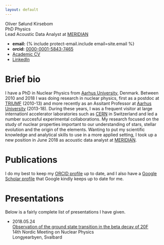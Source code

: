 ```yaml
---
layout: default
---
```


Oliver Sølund Kirsebom<br/>
PhD Physics<br/>
Lead Acoustic Data Analyst at [MERIDIAN](https://meridian.cs.dal.ca/)<br/>
* **email:** {% include protect-email.include email=site.email %}
* **orcid:** [0000-0001-5843-7465](https://orcid.org/0000-0001-5843-7465)
* [Academic CV]()
* [LinkedIn](www.linkedin.com/in/okayphysics)

# [](#header-1) Brief bio

I have a PhD in Nuclear Physics from [Aarhus University](http://phys.au.dk/), Denmark. Between 2010 and 2018 I was doing research in nuclear physics, first as a postdoc at [TRIUMF](https://www.triumf.ca/) (2010-13) and more recently as an Assitant Professor at [Aarhus University](http://phys.au.dk/) (2013-18). During these years, I was a frequent visitor at large internationl accelerator laboratories such as [CERN](https://home.cern/) in Switzerland and led a number succesful experimental collaborations. My research focused on the study of nuclear properties important to our understanding of stars, 
stellar evolution and the origin of the elements. Wanting to put my scientific knowledge and analytical skills to use in a more applied setting, I took up a new position in June 2018 as acoustic data analyst at [MERIDIAN](https://meridian.cs.dal.ca/). 

# [](#header-1) Publications

I do my best to keep my [ORCID profile](https://orcid.org/0000-0001-5843-7465) up to date, and I also have a [Google Scholar profile](https://scholar.google.ca/citations?user=tIazdcoAAAAJ&hl=en) that Google kindly keeps up to date for me.


# [](#header-1) Presentations

Below is a fairly complete list of presentations I have given.
 
* 2018.05.24<br/>
  [Observation of the ground state transition in the beta decay of 20F](https://indico.cern.ch/event/686407/contributions/3001378/attachments/1655269/2649510/okirsebom_svalbard.pdf)<br/>
  14th Nordic Meeting on Nuclear Physics<br/>
  Longyearbyen, Svalbard

